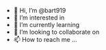 - 👋 Hi, I’m @bart919 
- 👀 I’m interested in 
- 🌱 I’m currently learning 
- 💞️ I’m looking to collaborate on 
- 📫 How to reach me ...

<!---
bart919/bart919 is a ✨ special ✨ repository because its `README.md` (this file) appears on your GitHub profile.
You can click the Preview link to take a look at your changes.
--->
